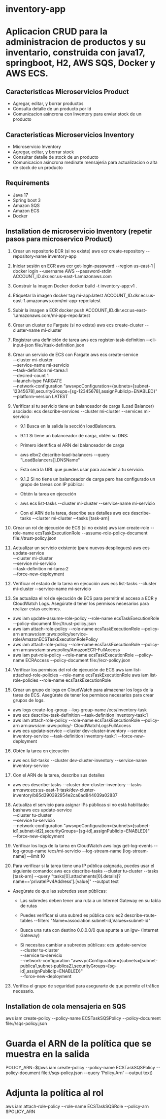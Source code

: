 # inventory-app
# Aplicacion CRUD para la administracion de productos y su inventario, construida con java17, springboot, H2, AWS SQS, Docker y AWS ECS.


## Caracteristicas Microservicios Product
- Agregar, editar, y borrar productos
- Consulta detalle de un producto por Id
- Comunicacion asincrona con Inventory para enviar stock de un producto


## Caracteristicas Microservicios Inventory
- Microservicio Inventory
- Agregar, editar, y borrar stock
- Consultar detalle de stock de un  producto
- Comunicacion asincrona medinate mensajeria para actualizacion o alta de stock de un producto

## Requirements
- Java 17
- Spring boot 3
- Amazon SQS
- Amazon ECS
- Docker


## Installation de microservicio Inventory (repetir pasos para microservico Product)
1. Crear un repositorio ECR (si no existe)
aws ecr create-repository --repository-name inventory-app

2. Iniciar sesión en ECR
aws ecr get-login-password --region us-east-1 | docker login --username AWS --password-stdin ACCOUNT_ID.dkr.ecr.us-east-1.amazonaws.com

3. Construir la imagen Docker
docker build -t inventory-app:v1 .

4. Etiquetar la imagen
docker tag mi-app:latest ACCOUNT_ID.dkr.ecr.us-east-1.amazonaws.com/mi-app-repo:latest

5. Subir la imagen a ECR
docker push ACCOUNT_ID.dkr.ecr.us-east-1.amazonaws.com/mi-app-repo:latest

6. Crear un cluster de Fargate (si no existe)
aws ecs create-cluster --cluster-name mi-cluster

7. Registrar una definición de tarea
aws ecs register-task-definition --cli-input-json file://task-definition.json

8. Crear un servicio de ECS con Fargate
aws ecs create-service \
  --cluster mi-cluster \
  --service-name mi-servicio \
  --task-definition mi-tarea:1 \
  --desired-count 1 \
  --launch-type FARGATE \
  --network-configuration "awsvpcConfiguration={subnets=[subnet-12345678],securityGroups=[sg-12345678],assignPublicIp=ENABLED}" \
  --platform-version LATEST

9. Verificar si tu servicio tiene un balanceador de carga (Load Balancer) asociado:
    ecs describe-services --cluster mi-cluster --services mi-servicio
    - 9.1 Busca en la salida la sección loadBalancers.
    - 9.1.1  Si tiene un balanceador de carga, obtén su DNS:
    - Primero identifica el ARN del balanceador de carga
    - aws elbv2 describe-load-balancers --query "LoadBalancers[].DNSName"
    - Esta será la URL que puedes usar para acceder a tu servicio.
    - 9.1.2  Si no tiene un balanceador de carga pero has configurado un grupo de tareas con IP pública:
    - Obtén la tarea en ejecución
    - aws ecs list-tasks --cluster mi-cluster --service-name mi-servicio
    
    - Con el ARN de la tarea, describe sus detalles
    aws ecs describe-tasks --cluster mi-cluster --tasks [task-arn]


10. Crear un rol de ejecución de ECS (si no existe)
aws iam create-role --role-name ecsTaskExecutionRole --assume-role-policy-document file://trust-policy.json


11. Actualizar un servicio existente (para nuevos despliegues)
aws ecs update-service \
  --cluster mi-cluster \
  --service mi-servicio \
  --task-definition mi-tarea:2 \
  --force-new-deployment


12. Verificar el estado de la tarea en ejecución
aws ecs list-tasks --cluster mi-cluster --service-name mi-servicio


13. Se actualiza el rol de ejecución de ECS para permitir el acceso a ECR y CloudWatch Logs. Asegúrate d tener los permisos necesarios para realizar estas acciones.

- aws iam update-assume-role-policy --role-name ecsTaskExecutionRole --policy-document file://trust-policy.json
- aws iam attach-role-policy --role-name ecsTaskExecutionRole --policy-arn arn:aws:iam::aws:policy/service-role/AmazonECSTaskExecutionRolePolicy
- aws iam attach-role-policy --role-name ecsTaskExecutionRole --policy-arn arn:aws:iam::aws:policy/AmazonECR-FullAccess
- aws iam put-role-policy --role-name ecsTaskExecutionRole --policy-name ECRAccess --policy-document file://ecr-policy.json
  

14. Verificar los permisos del rol de ejecución de ECS
aws iam list-attached-role-policies --role-name ecsTaskExecutionRole
aws iam list-role-policies --role-name ecsTaskExecutionRole


15. Crear un grupo de logs en CloudWatch para almacenar los logs de la tarea de ECS. Asegúrate de tener los permisos necesarios para crear grupos de logs.
- aws logs create-log-group --log-group-name /ecs/inventory-task
- aws ecs describe-task-definition --task-definition  inventory-task:1
- aws iam attach-role-policy --role-name ecsTaskExecutionRole --policy-arn arn:aws:iam::aws:policy/- CloudWatchLogsFullAccess
- aws ecs update-service --cluster dev-cluster-inventory  --service inventory-service --task-definition inventory-task:1 --force-new-deployment

16. Obtén la tarea en ejecución
- aws ecs list-tasks --cluster dev-cluster-inventory --service-name  inventory-service

17. Con el ARN de la tarea, describe sus detalles
- aws ecs describe-tasks --cluster dev-cluster-inventory --tasks arn:aws:ecs:us-east-1::task/dev-cluster-inventory/b85d390392954e2ca6ad844039a02837


18. Actualiza el servicio para asignar IPs públicas si no está habilitado:
    bashaws ecs update-service \
      --cluster tu-cluster \
      --service tu-servicio \
      --network-configuration "awsvpcConfiguration={subnets=[subnet-id1,subnet-id2],securityGroups=[sg-id],assignPublicIp=ENABLED}" \
      --force-new-deployment

      
19. Verificar los logs de la tarea en CloudWatch
aws logs get-log-events --log-group-name /ecs/mi-servicio --log-stream-name [log-stream-name] --limit 10

20. Para verificar si la tarea tiene una IP pública asignada, puedes usar el siguiente comando:
aws ecs describe-tasks --cluster tu-cluster --tasks [task-arn] --query "tasks[0].attachments[0].details[?name=='privateIPv4Address'].[value]" --output text

- Asegúrate de que las subredes sean públicas:
    
  - Las subredes deben tener una ruta a un Internet Gateway en su tabla de rutas
  - Puedes verificar si una subred es pública con:
    ec2 describe-route-tables --filters "Name=association.subnet-id,Values=subnet-id"
    
  - Busca una ruta con destino 0.0.0.0/0 que apunte a un igw- (Internet Gateway)        
  - Si necesitas cambiar a subredes públicas:
    ecs update-service \
      --cluster tu-cluster \
      --service tu-servicio \
      --network-configuration "awsvpcConfiguration={subnets=[subnet-publica1,subnet-publica2],securityGroups=[sg-id],assignPublicIp=ENABLED}" \
      --force-new-deployment
    
23. Verifica el grupo de seguridad para asegurarte de que permite el tráfico necesario.


## Installation de cola mensajeria en SQS 

aws iam create-policy --policy-name ECSTaskSQSPolicy --policy-document file://sqs-policy.json

# Guarda el ARN de la política que se muestra en la salida
POLICY_ARN=$(aws iam create-policy --policy-name ECSTaskSQSPolicy --policy-document file://sqs-policy.json --query 'Policy.Arn' --output text)

# Adjunta la política al rol
aws iam attach-role-policy --role-name ECSTaskSQSRole --policy-arn $POLICY_ARN


